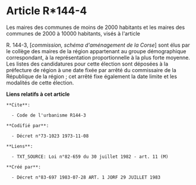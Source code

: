# Article R*144-4

Les maires des communes de moins de 2000 habitants et les maires des communes de 2000 à 10000 habitants, visés à l'article 

R. 144-3, [*commission, schéma d'aménagement de la Corse*] sont élus par le collège des maires de la région appartenant au
groupe démographique correspondant, à la représentation proportionnelle à la plus forte moyenne. Les listes des candidatures
pour cette élection sont déposées à la préfecture de région à une date fixée par arrêté du commissaire de la République de la
région ; cet arrêté fixe également la date limite et les modalités de cette élection.

**Liens relatifs à cet article**

	**Cite**:

	  - Code de l'urbanisme R144-3

	**Codifié par**:

	  - Décret n°73-1023 1973-11-08

	**Liens**:

	  - TXT_SOURCE: Loi n°82-659 du 30 juillet 1982 - art. 11 (M)

	**Créé par**:

	  - Décret n°83-697 1983-07-28 ART. 1 JORF 29 JUILLET 1983
